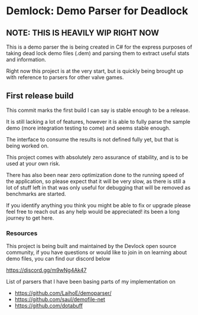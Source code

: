 # Demlock: Demo Parser for Deadlock

## NOTE: THIS IS HEAVILY WIP RIGHT NOW

This is a demo parser the is being created in C# for the express purposes of taking dead lock demo files (.dem) and parsing them to extract useful stats and information.

Right now this project is at the very start, but is quickly being brought up with reference to parsers for other valve games.

## First release build
This commit marks the first build I can say is stable enough to be a release.

It is still lacking a lot of features, however it is able to fully parse the sample demo (more integration testing to come) and seems stable enough.

The interface to consume the results is not defined fully yet, but that is being worked on.

This project comes with absolutely zero assurance of stability, and is to be used at your own risk.

There has also been near zero optimization done to the running speed of the application, so please expect that it will be very slow, as there is still a lot of stuff left in that was only useful for debugging that will be removed as benchmarks are started.

If you identify anything you think you might be able to fix or upgrade please feel free to reach out as any help would be appreciated! its been a long journey to get here.



### Resources
This project is being built and maintained by the Devlock open source community, if you have questions or would like to join in on learning about demo files, you can find our discord below

https://discord.gg/m9wNg4Ak47


List of parsers that I have been basing parts of my implementation on 
- https://github.com/LaihoE/demoparser/
- https://github.com/saul/demofile-net
- https://github.com/dotabuff